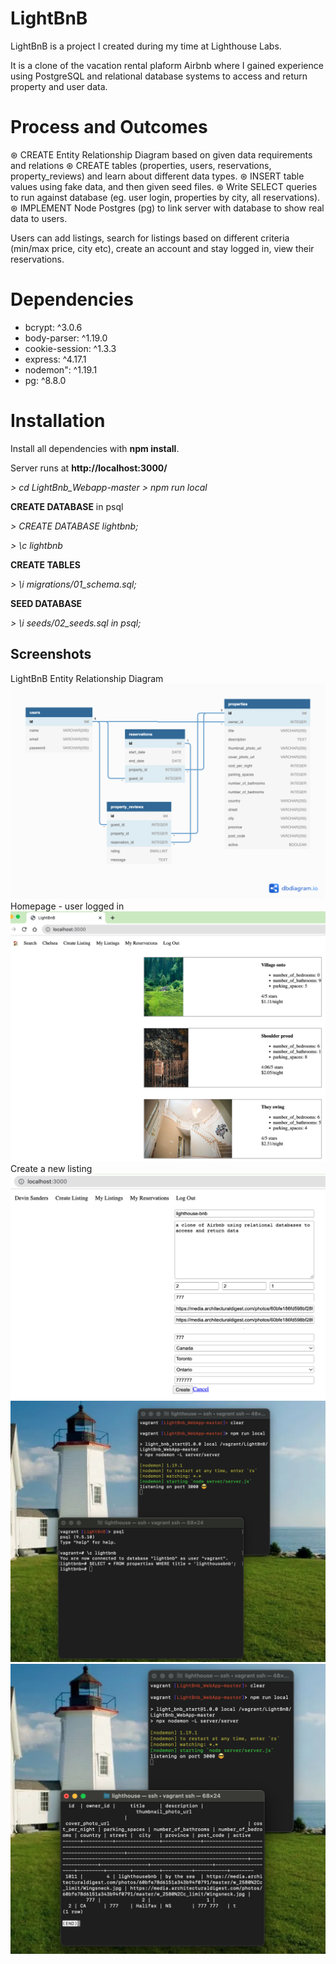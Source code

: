 # LightBnB

LightBnB is a project I created during my time at Lighthouse Labs. 

It is a clone of the vacation rental plaform Airbnb where I gained experience using PostgreSQL and relational database systems to access and return property and user data.

# Process and Outcomes

⊛ CREATE Entity Relationship Diagram based on given data requirements and relations
⊛ CREATE tables (properties, users, reservations, property_reviews) and learn about different data types.
⊛ INSERT table values using fake data, and then given seed files.
⊛ Write SELECT queries to run against database (eg. user login, properties by city, all reservations).
⊛ IMPLEMENT Node Postgres (pg) to link server with database to show real data to users.

Users can add listings, search for listings based on different criteria (min/max price, city etc), create an account and stay logged in, view their reservations.

# Dependencies

- bcrypt: ^3.0.6
- body-parser: ^1.19.0
- cookie-session: ^1.3.3
- express: ^4.17.1
- nodemon": ^1.19.1
- pg: ^8.8.0

# Installation

Install all dependencies with **npm install**.

Server runs at **http://localhost:3000/** 

*> cd LightBnb_Webapp-master*
*> npm run local*

__CREATE DATABASE__ in psql


*> CREATE DATABASE lightbnb;*

*> \c lightbnb*

__CREATE TABLES__


*> \i migrations/01_schema.sql;*

__SEED DATABASE__ 


*> \i seeds/02_seeds.sql in psql;*

## Screenshots

LightBnB Entity Relationship Diagram 
!["LightBnB Entity Relationship Diagram"](https://github.com/chchchelsay/LightBnB/blob/master/ERD_Lightbnb.png?raw=true)
Homepage - user logged in
!["Homepage"](https://github.com/chchchelsay/LightBnB/blob/master/homepage_lightbnb.png?raw=true)
Create a new listing
!["User creates a new listing"](https://github.com/chchchelsay/LightBnB/blob/master/createlisting_lightbnb.png?raw=true)
!["Searching for listing in database lightbnb"](https://github.com/chchchelsay/LightBnB/blob/master/findlisting.png?raw=true)
!["New listing data exists in database"](https://github.com/chchchelsay/LightBnB/blob/master/foundlisting.png?raw=true)































